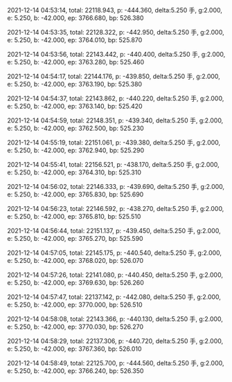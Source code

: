 2021-12-14 04:53:14, total: 22118.943, p: -444.360, delta:5.250 手, g:2.000, e: 5.250, b: -42.000, ep: 3766.680, bp: 526.380

2021-12-14 04:53:35, total: 22128.322, p: -442.950, delta:5.250 手, g:2.000, e: 5.250, b: -42.000, ep: 3764.010, bp: 525.870

2021-12-14 04:53:56, total: 22143.442, p: -440.400, delta:5.250 手, g:2.000, e: 5.250, b: -42.000, ep: 3763.280, bp: 525.460

2021-12-14 04:54:17, total: 22144.176, p: -439.850, delta:5.250 手, g:2.000, e: 5.250, b: -42.000, ep: 3763.190, bp: 525.380

2021-12-14 04:54:37, total: 22143.862, p: -440.220, delta:5.250 手, g:2.000, e: 5.250, b: -42.000, ep: 3763.140, bp: 525.420

2021-12-14 04:54:59, total: 22148.351, p: -439.340, delta:5.250 手, g:2.000, e: 5.250, b: -42.000, ep: 3762.500, bp: 525.230

2021-12-14 04:55:19, total: 22151.061, p: -439.380, delta:5.250 手, g:2.000, e: 5.250, b: -42.000, ep: 3762.940, bp: 525.290

2021-12-14 04:55:41, total: 22156.521, p: -438.170, delta:5.250 手, g:2.000, e: 5.250, b: -42.000, ep: 3764.310, bp: 525.310

2021-12-14 04:56:02, total: 22146.333, p: -439.690, delta:5.250 手, g:2.000, e: 5.250, b: -42.000, ep: 3765.830, bp: 525.690

2021-12-14 04:56:23, total: 22146.592, p: -438.270, delta:5.250 手, g:2.000, e: 5.250, b: -42.000, ep: 3765.810, bp: 525.510

2021-12-14 04:56:44, total: 22151.137, p: -439.450, delta:5.250 手, g:2.000, e: 5.250, b: -42.000, ep: 3765.270, bp: 525.590

2021-12-14 04:57:05, total: 22145.175, p: -440.540, delta:5.250 手, g:2.000, e: 5.250, b: -42.000, ep: 3768.020, bp: 526.070

2021-12-14 04:57:26, total: 22141.080, p: -440.450, delta:5.250 手, g:2.000, e: 5.250, b: -42.000, ep: 3769.630, bp: 526.260

2021-12-14 04:57:47, total: 22137.142, p: -442.080, delta:5.250 手, g:2.000, e: 5.250, b: -42.000, ep: 3770.000, bp: 526.510

2021-12-14 04:58:08, total: 22143.366, p: -440.130, delta:5.250 手, g:2.000, e: 5.250, b: -42.000, ep: 3770.030, bp: 526.270

2021-12-14 04:58:29, total: 22137.306, p: -440.720, delta:5.250 手, g:2.000, e: 5.250, b: -42.000, ep: 3767.360, bp: 526.010

2021-12-14 04:58:49, total: 22125.700, p: -444.560, delta:5.250 手, g:2.000, e: 5.250, b: -42.000, ep: 3766.240, bp: 526.350